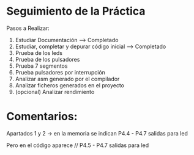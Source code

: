 # Seguimiento de la Práctica

Pasos a Realizar:
1. Estudiar Documentación -->
   Completado
3. Estudiar, completar y depurar código inicial -->
   Completado
5. Prueba de los leds
6. Prueba de los pulsadores
7. Prueba 7 segmentos
8. Prueba pulsadores por interrupción
9. Analizar asm generado por el compilador
10. Analizar ficheros generados en el proyecto
11. (opcional) Analizar rendimiento


# Comentarios:
Apartados 1 y 2 -> en la memoria se indican P4.4 - P4.7 salidas para led 

Pero en el código aparece // P4.5 - P4.7 salidas para led
